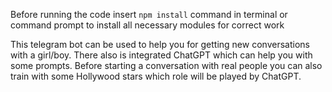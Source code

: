 Before running the code insert `npm install` command in terminal or command prompt to install all necessary modules for correct work

This telegram bot can be used to help you for getting new conversations with a girl/boy. There also is integrated ChatGPT which can help you with some prompts.
Before starting a conversation with real people you can also train with some Hollywood stars which role will be played by ChatGPT.
